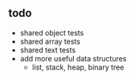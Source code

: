 ## todo

- shared object tests
- shared array tests
- shared text tests
- add more useful data structures
  - list, stack, heap, binary tree